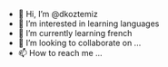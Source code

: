 - 👋 Hi, I’m @dkoztemiz
- 👀 I’m interested in learning languages
- 🌱 I’m currently learning french
- 💞️ I’m looking to collaborate on ...
- 📫 How to reach me ...

<!---
dkoztemiz/dkoztemiz is a ✨ special ✨ repository because its `README.md` (this file) appears on your GitHub profile.
You can click the Preview link to take a look at your changes.
--->
